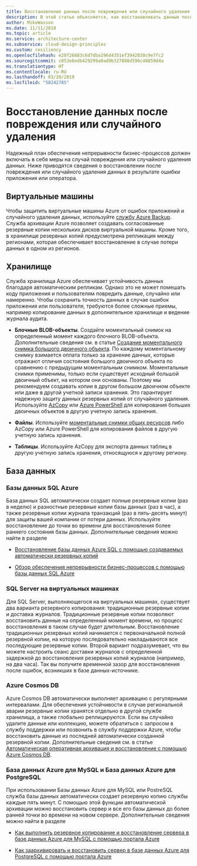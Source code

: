 ```yaml
---
title: Восстановление данных после повреждения или случайного удаления
description: В этой статье объясняется, как восстанавливать данные после повреждения или случайного удаления, создавать надежные, высокодоступные и отказоустойчивые приложения и правильно планировать аварийное восстановление.
author: MikeWasson
ms.date: 11/11/2018
ms.topic: article
ms.service: architecture-center
ms.subservice: cloud-design-principles
ms.custom: resiliency
ms.openlocfilehash: e28f26683c6d7dba196d4351ef3942830c9e7fc2
ms.sourcegitcommit: c053e6edb429299a0ad9b327888d596c48859d4a
ms.translationtype: HT
ms.contentlocale: ru-RU
ms.lasthandoff: 03/20/2019
ms.locfileid: "58242785"
---
```

# <a name="recover-from-data-corruption-or-accidental-deletion"></a>Восстановление данных после повреждения или случайного удаления

Надежный план обеспечения непрерывности бизнес-процессов должен включать в себя меры на случай повреждения или случайного удаления данных. Ниже приводятся сведения о восстановлении после повреждения или случайного удаления данных в результате ошибки приложения или оператора.

## <a name="virtual-machines"></a>Виртуальные машины

Чтобы защитить виртуальные машины Azure от ошибок приложений и случайного удаления данных, используйте [службу Azure Backup](/azure/backup/). Служба архивации Azure позволяет создавать согласованные резервные копии нескольких дисков виртуальной машины. Кроме того, в хранилище резервных копий предусмотрена репликация между регионами, которая обеспечивает восстановление в случае потери данных в одном из регионов.

## <a name="storage"></a>Хранилище

Служба хранилища Azure обеспечивает устойчивость данных благодаря автоматическим репликам. Однако это не может помешать коду приложения и пользователям повредить данные, случайно или намеренно. Чтобы сохранить точность данных в случае ошибок приложения или пользователя, требуются более сложные приемы, например копирование данных в дополнительное хранилище и ведение журнала аудита.

- **Блочные BLOB-объекты**. Создайте моментальный снимок на определенный момент каждого блочного BLOB-объекта. Дополнительные сведения см. в статье [Создание моментального снимка большого двоичного объекта](/rest/api/storageservices/creating-a-snapshot-of-a-blob). По каждому моментальному снимку взимается оплата только за хранение данных, которые отражают отличия состояния большого двоичного объекта по сравнению с предыдущим моментальным снимком. Моментальные снимки применимы, только если существует исходный большой двоичный объект, на котором они основаны. Поэтому мы рекомендуем создавать копии в другом большом двоичном объекте или даже в другой учетной записи хранения. Это гарантирует надежную защиту данных резервных копий от случайного удаления. Используйте [AzCopy](/azure/storage/common/storage-use-azcopy) или [Azure PowerShell](/azure/storage/common/storage-powershell-guide-full) для копирования больших двоичных объектов в другую учетную запись хранения.

- **Файлы**. Используйте [моментальные снимки общих ресурсов](/azure/storage/files/storage-snapshots-files) либо AzCopy или Azure PowerShell для копирования файлов в другую учетную запись хранения.

- **Таблицы**. Используйте AzCopy для экспорта данных таблиц в другую учетную запись хранения, относящуюся к другому региону.

## <a name="database"></a>База данных

### <a name="azure-sql-database"></a>Базы данных SQL Azure

База данных SQL автоматически создает полные резервные копии (раз в неделю) и разностные резервные копии базы данных (раз в час), а также резервные копии журнала транзакций (раз в пять-десять минут) для защиты вашей компании от потери данных. Используйте восстановление до точки во времени для восстановления более раннего состояния базы данных. Дополнительные сведения можно найти в разделе 

- [Восстановление базы данных Azure SQL с помощью создаваемых автоматически резервных копий](/azure/sql-database/sql-database-recovery-using-backups)

- [Обзор обеспечения непрерывности бизнес-процессов с помощью базы данных SQL Azure](/azure/sql-database/sql-database-business-continuity)

### <a name="sql-server-on-vms"></a>SQL Server на виртуальных машинах

Для SQL Server, выполняющегося на виртуальных машинах, существует два варианта резервного копирования: традиционные резервные копии и доставка журналов. Традиционные резервные копии позволяют восстановить данные на определенный момент времени, но процесс восстановления в таком случае будет длительным. Восстановление традиционных резервных копий начинается с первоначальной полной резервной копии, на которую последовательно накладываются все последующие резервные копии. Второй вариант подразумевает, что вы можете настроить сеанс доставки журналов с определенной задержкой до восстановления резервных копий журналов (например, на два часа). Так вы получите временной зазор для восстановления после ошибок, возникших в базе данных-источнике.

### <a name="azure-cosmos-db"></a>Azure Cosmos DB

Azure Cosmos DB автоматически выполняет архивацию с регулярными интервалами. Для обеспечения устойчивости в случае региональной аварии резервные копии хранятся отдельно в другой службе хранилища, а также глобально реплицируются. Если вы случайно удалите данные или коллекцию, можете обратиться с запросом в службу поддержки или позвонить в службу поддержки Azure, чтобы восстановить данные из последней автоматически созданной резервной копии. Дополнительные сведения см. в статье [Автоматическая оперативная архивация и восстановление с помощью Azure Cosmos DB](/azure/cosmos-db/online-backup-and-restore).

### <a name="azure-database-for-mysql-azure-database-for-postgresql"></a>База данных Azure для MySQL и База данных Azure для PostgreSQL

При использовании Базы данных Azure для MySQL или PostreSQL служба базы данных автоматически создает резервную копию службы каждые пять минут. С помощью этой функции автоматической архивации можно восстановить сервер и все его базы данных до более ранней точки во времени на новом сервере. Дополнительные сведения можно найти в разделе 

- [Как выполнить резервное копирование и восстановление сервера в базе данных Azure для MySQL с помощью портала Azure](/azure/mysql/howto-restore-server-portal)

- [Как заархивировать и восстановить сервер в базе данных Azure для PostgreSQL с помощью портала Azure](/azure/postgresql/howto-restore-server-portal)
